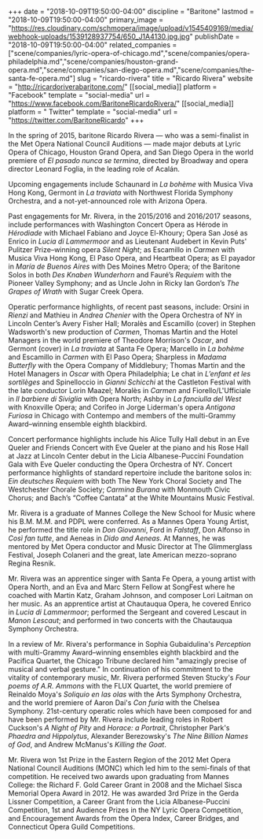 +++
date = "2018-10-09T19:50:00-04:00"
discipline = "Baritone"
lastmod = "2018-10-09T19:50:00-04:00"
primary_image = "https://res.cloudinary.com/schmopera/image/upload/v1545409169/media/webhook-uploads/1539128937754/650_J1A4130.jpg.jpg"
publishDate = "2018-10-09T19:50:00-04:00"
related_companies = ["scene/companies/lyric-opera-of-chicago.md","scene/companies/opera-philadelphia.md","scene/companies/houston-grand-opera.md","scene/companies/san-diego-opera.md","scene/companies/the-santa-fe-opera.md"]
slug = "ricardo-rivera"
title = "Ricardo Rivera"
website = "http://ricardoriverabaritone.com/"
[[social_media]]
platform = "Facebook"
template = "social-media"
url = "https://www.facebook.com/BaritoneRicardoRivera/"
[[social_media]]
platform = " Twitter"
template = "social-media"
url = "https://twitter.com/BaritoneRicardo"
+++

In the spring of 2015, baritone Ricardo Rivera — who was a semi-finalist in the Met Opera National Council Auditions — made major debuts at Lyric Opera of Chicago, Houston Grand Opera, and San Diego Opera in the world premiere of *El pasado nunca se termina*, directed by Broadway and opera director Leonard Foglia, in the leading role of Acalán.  

Upcoming engagements include Schaunard in *La bohème* with Musica Viva Hong Kong, Germont in *La traviata* with Northwest Florida Symphony Orchestra, and a not-yet-announced role with Arizona Opera.

Past engagements for Mr. Rivera, in the 2015/2016 and 2016/2017 seasons, include performances with Washington Concert Opera as Hérode in *Hérodiade* with Michael Fabiano and Joyce El-Khoury; Opera San José as Enrico in *Lucia di Lammermoor* and as Lieutenant Audebert in Kevin Puts' Pulitzer Prize–winning opera *Silent Night*; as Escamillo in *Carmen* with Musica Viva Hong Kong, El Paso Opera, and Heartbeat Opera; as El payador in *María de Buenos Aires* with Des Moines Metro Opera; of the Baritone Solos in both *Des Knaben Wunderhorn* and Fauré’s *Requiem* with the Pioneer Valley Symphony; and as Uncle John in Ricky Ian Gordon’s *The Grapes of Wrath* with Sugar Creek Opera.

Operatic performance highlights, of recent past seasons, include: Orsini in *Rienzi* and Mathieu in *Andrea Chenier* with the Opera Orchestra of NY in Lincoln Center’s Avery Fisher Hall; Moralès and Escamillo (cover) in Stephen Wadsworth's new production of *Carmen*, Thomas Martin and the Hotel Managers in the world premiere of Theodore Morrison's *Oscar*, and Germont (cover) in *La traviata* at Santa Fe Opera; Marcello in *La bohème* and Escamillo in *Carmen* with El Paso Opera; Sharpless in *Madama Butterfly* with the Opera Company of Middlebury; Thomas Martin and the Hotel Managers in *Oscar* with Opera Philadelphia; Le chat in *L’enfant et les sortilèges* and Spinelloccio in *Gianni Schicchi* at the Castleton Festival with the late conductor Lorin Maazel; Moralès in *Carmen* and Fiorello/L'Ufficiale in *Il barbiere di Siviglia* with Opera North; Ashby in *La fanciulla del West* with Knoxville Opera; and Corifeo in Jorge Liderman's opera *Antigona Furiosa* in Chicago with Contempo and members of the multi-Grammy Award–winning ensemble eighth blackbird.

Concert performance highlights include his Alice Tully Hall debut in an Eve Queler and Friends Concert with Eve Queler at the piano and his Rose Hall at Jazz at Lincoln Center debut in the Licia Albanese-Puccini Foundation Gala with Eve Queler conducting the Opera Orchestra of NY. Concert performance highlights of standard repertoire include the baritone solos in: *Ein deutsches Requiem* with both The New York Choral Society and The Westchester Chorale Society; *Carmina Burana* with Monmouth Civic Chorus; and Bach’s “Coffee Cantata” at the White Mountains Music Festival.

Mr. Rivera is a graduate of Mannes College the New School for Music where his B.M. M.M. and PDPL were conferred. As a Mannes Opera Young Artist, he performed the title role in *Don Giovanni*, Ford in *Falstaff*, Don Alfonso in *Così fan tutte*, and Aeneas in *Dido and Aeneas*. At Mannes, he was mentored by Met Opera conductor and Music Director at The Glimmerglass Festival, Joseph Colaneri and the great, late American mezzo-soprano Regina Resnik.

Mr. Rivera was an apprentice singer with Santa Fe Opera, a young artist with Opera North, and an Eva and Marc Stern Fellow at SongFest where he coached with Martin Katz, Graham Johnson, and composer Lori Laitman on her music. As an apprentice artist at Chautauqua Opera, he covered Enrico in *Lucia di Lammermoor*; performed the Sergeant and covered Lescaut in *Manon Lescaut*; and performed in two concerts with the Chautauqua Symphony Orchestra.

In a review of Mr. Rivera's performance in Sophia Gubaidulina's *Perception* with multi-Grammy Award–winning ensembles eighth blackbird and the Pacifica Quartet, the Chicago Tribune declared him "amazingly precise of musical and verbal gesture." In continuation of his commitment to the vitality of contemporary music, Mr. Rivera performed Steven Stucky's *Four poems of A.R. Ammons* with the FLUX Quartet, the world premiere of Reinaldo Moya's *Soliquio en las olas* with the Arts Symphony Orchestra, and the world premiere of Aaron Dai's *Con furia* with the Chelsea Symphony. 21st-century operatic roles which have been composed for and have been performed by Mr. Rivera include leading roles in Robert Cuckson's *A Night of Pity* and *Horace: a Portrait*, Christopher Park's *Phaedra and Hippolytus*, Alexander Berezowsky's *The Nine Billion Names of God*, and Andrew McManus's *Killing the Goat*.

Mr. Rivera won 1st Prize in the Eastern Region of the 2012 Met Opera National Council Auditions (MONC) which led him to the semi-finals of that competition. He received two awards upon graduating from Mannes College: the Richard F. Gold Career Grant in 2008 and the Michael Sisca Memorial Opera Award in 2012.  He was awarded 3rd Prize in the Gerda Lissner Competition, a Career Grant from the Licia Albanese-Puccini Competition, 1st and Audience Prizes in the NY Lyric Opera Competition, and Encouragement Awards from the Opera Index, Career Bridges, and Connecticut Opera Guild Competitions.
